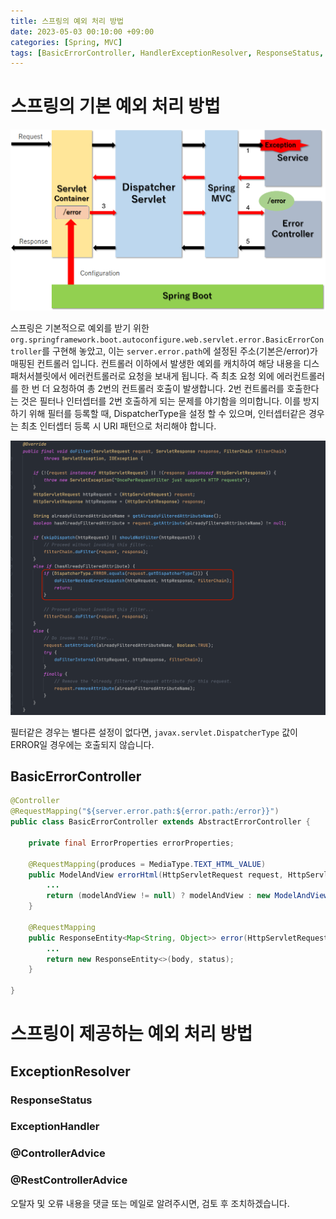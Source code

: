 ```yaml
---
title: 스프링의 예외 처리 방법
date: 2023-05-03 00:10:00 +09:00
categories: [Spring, MVC]
tags: [BasicErrorController, HandlerExceptionResolver, ResponseStatus, ExceptionHandler, ControllerAdvice, RestControllerAdvice]
---
```


# 스프링의 기본 예외 처리 방법

![spring-exception-handling](/assets/img/spring/mvc/exception-handling/spring-exception-handling.png)  

스프링은 기본적으로 예외를 받기 위한 ``org.springframework.boot.autoconfigure.web.servlet.error.BasicErrorController``를 구현해 놓았고, 이는 ``server.error.path``에 설정된 주소(기본은/error)가 매핑된 컨트롤러 입니다.
컨트롤러 이하에서 발생한 예외를 캐치하여 해당 내용을 디스패처서블릿에서 에러컨트롤러로 요청을 보내게 됩니다.
즉 최초 요청 외에 에러컨트롤러를 한 번 더 요청하여 총 2번의 컨트롤러 호출이 발생합니다. 
2번 컨트롤러를 호출한다는 것은 필터나 인터셉터를 2번 호출하게 되는 문제를 야기함을 의미합니다. 
이를 방지하기 위해 필터를 등록할 때, DispatcherType을 설정 할 수 있으며, 인터셉터같은 경우는 최초 인터셉터 등록 시 URI 패턴으로 처리해야 합니다.

![do-filter](/assets/img/spring/mvc/exception-handling/do-filter.png)

필터같은 경우는 별다른 설정이 없다면, ``javax.servlet.DispatcherType`` 값이 ERROR일 경우에는 호출되지 않습니다.

## BasicErrorController

```java
@Controller
@RequestMapping("${server.error.path:${error.path:/error}}")
public class BasicErrorController extends AbstractErrorController {

    private final ErrorProperties errorProperties;
    
    @RequestMapping(produces = MediaType.TEXT_HTML_VALUE)
    public ModelAndView errorHtml(HttpServletRequest request, HttpServletResponse response) {
        ...
        return (modelAndView != null) ? modelAndView : new ModelAndView("error", model);
    }
	
    @RequestMapping
    public ResponseEntity<Map<String, Object>> error(HttpServletRequest request) {
        ...
        return new ResponseEntity<>(body, status);
    }
	
}
```

# 스프링이 제공하는 예외 처리 방법

## ExceptionResolver

###  ResponseStatus

### ExceptionHandler

### @ControllerAdvice

### @RestControllerAdvice


오탈자 및 오류 내용을 댓글 또는 메일로 알려주시면, 검토 후 조치하겠습니다.  
